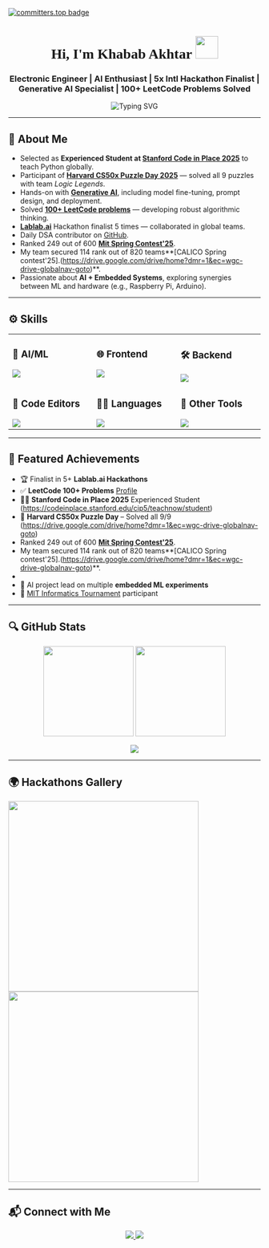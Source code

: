[![committers.top badge](https://user-badge.committers.top/pakistan/khababakhtar20.svg)](https://user-badge.committers.top/pakistan/khababakhtar20)

<h1 align="center" style="font-family: 'Times New Roman', Times, serif;">
  Hi, I'm Khabab Akhtar <img src="https://media.giphy.com/media/hvRJCLFzcasrR4ia7z/giphy.gif" width="45px">
</h1>

<h3 align="center">
  Electronic Engineer | AI Enthusiast | 5x Intl Hackathon Finalist | Generative AI Specialist | 100+ LeetCode Problems Solved
</h3>

<div align="center">
  <img src="https://readme-typing-svg.herokuapp.com?font=Fira+Code&size=22&pause=1000&color=F78AFA&width=800&lines=Welcome+to+my+GitHub+profile!;I+love+solving+problems+and+designing!;Follow+for+coding+content+and+motivation!" alt="Typing SVG" />
</div>


---

## 📌 About Me

-  Selected as **Experienced Student at [Stanford Code in Place 2025](https://codeinplace.stanford.edu/cip5/teachnow/student)** to teach Python globally.
-  Participant of **[Harvard CS50x Puzzle Day 2025](https://drive.google.com/file/d/1YfHhVz9ZR3_tmGiZrc8419HKiZcoUqqK/view?usp=sharing)** — solved all 9 puzzles with team *Logic Legends*.
-  Hands-on with **[Generative AI](https://www.linkedin.com/posts/khabab-akhtar-5b34562b1_generativeai-promptengineering-aiinnovation-activity-7310588926279266304-hP7A?utm_source=share&utm_medium=member_desktop&rcm=ACoAAEr-wNcBpqwiHS22czW04apt3DVKhNrYvNU)**, including model fine-tuning, prompt design, and deployment.
-  Solved **[100+ LeetCode problems](https://leetcode.com/progress/)** — developing robust algorithmic thinking.  
- **[Lablab.ai](https://lablab.ai/u/@Khabab)** Hackathon finalist 5 times — collaborated in global teams.
-  Daily DSA contributor on [GitHub](https://github.com/khababakhtar20).
-  Ranked 249 out of 600 **[Mit Spring Contest'25](https://drive.google.com/file/d/1YfHhVz9ZR3_tmGiZrc8419HKiZcoUqqK/view?usp=sharing)**.
-  My team secured 114 rank out of 820 teams**[CALICO Spring contest'25].(https://drive.google.com/drive/home?dmr=1&ec=wgc-drive-globalnav-goto)**.
-  Passionate about **AI + Embedded Systems**, exploring synergies between ML and hardware (e.g., Raspberry Pi, Arduino).

---

## ⚙️ Skills

<table align="center"><tr><td valign="top" width="25%">

### 🔬 AI/ML  
<img src="https://skillicons.dev/icons?i=pytorch,scikitlearn,opencv,numpy,pandas,matplotlib,pil" />

</td><td valign="top" width="25%">

### 🌐 Frontend  
<img src="https://skillicons.dev/icons?i=html,css,bootstrap,materialui,tailwind,js,react,nextjs,jquery" />

</td><td valign="top" width="25%">

### 🛠 Backend  
<img src="https://skillicons.dev/icons?i=python,nodejs,express,mongodb,firebase,mysql" />

</td></tr>
<tr><td valign="top" width="25%">

### 🧰 Code Editors  
<img src="https://skillicons.dev/icons?i=vscode,vim,pycharm" />

</td><td valign="top" width="25%">

### 🧑‍💻 Languages  
<img src="https://skillicons.dev/icons?i=cpp,python,java,js,latex" />

</td><td valign="top" width="25%">

### 🧳 Other Tools  
<img src="https://skillicons.dev/icons?i=git,github,postman,figma,netlify,vercel,heroku,discord" />

</td></tr></table>

---

## 🌟 Featured Achievements

- 🏆 Finalist in 5+ **Lablab.ai Hackathons**
- ✅ **LeetCode 100+ Problems** [Profile](https://leetcode.com/progress/)
- 🧑‍🏫 **Stanford Code in Place 2025** Experienced Student (https://codeinplace.stanford.edu/cip5/teachnow/student)
- 🧩 **Harvard CS50x Puzzle Day** – Solved all 9/9 (https://drive.google.com/drive/home?dmr=1&ec=wgc-drive-globalnav-goto)
-  Ranked 249 out of 600 **[Mit Spring Contest'25](https://drive.google.com/file/d/1YfHhVz9ZR3_tmGiZrc8419HKiZcoUqqK/view?usp=sharing)**.
-  My team secured 114 rank out of 820 teams**[CALICO Spring contest'25].(https://drive.google.com/drive/home?dmr=1&ec=wgc-drive-globalnav-goto)**.
- 
- 🔬 AI project lead on multiple **embedded ML experiments**
- 🏁 [MIT Informatics Tournament](https://mitit.org/Contest/ViewScoreboard/beginner-2025) participant

---

## 🔍 GitHub Stats

<p align="center">
  <img src="https://github-readme-stats.vercel.app/api?username=khababakhtar20&show_icons=true&theme=chartreuse-dark&hide_border=true" height="180" />
  <img src="https://github-readme-stats.vercel.app/api/top-langs/?username=khababakhtar20&layout=compact&theme=chartreuse-dark&hide_border=true" height="180" />
</p>

<p align="center">
  <img src="https://github-readme-streak-stats.herokuapp.com?user=khababakhtar20&theme=chartreuse-dark&hide_border=true" />
</p>

---

## 🌍 Hackathons Gallery

<p float="left">
  <a href="https://lablab.ai/event/monday-ai-app-hackathon/simons-strike-team/monday-ai-assistant">
    <img src="https://lablab.ai/_next/image?url=https%3A%2F%2Fstorage.googleapis.com%2Flablab-static-eu%2Fimages%2Fevents%2Fcm48fgskd000b356zv4ebb0pv%2Fcm48fgskd000b356zv4ebb0pv_imageLink_ss4ze20y2r.jpg&w=1080&q=75" width="380" />
  </a>
  <a href="https://lablab.ai/event/aistronauts-space-agents-on-a-mission/the-goat/astromind">
    <img src="https://lablab.ai/_next/image?url=https%3A%2F%2Fstorage.googleapis.com%2Flablab-static-eu%2Fimages%2Fevents%2Fcm5xsfsfx000q357q5hktprpp%2Fcm5xsfsfx000q357q5hktprpp_imageLink_xm1pbz0a98.jpg&w=1080&q=75" width="380" />
  </a>
</p>

---

## 📬 Connect with Me

<p align="center">
  <a href="https://www.linkedin.com/in/khabab-akhtar-5b34562b1">
    <img src="https://img.shields.io/badge/LinkedIn-Khabab%20Akhtar-0077B5?style=for-the-badge&logo=linkedin&logoColor=white" />
  </a>
  <a href="mailto:khababakhtar20@gmail.com">
    <img src="https://img.shields.io/badge/Gmail-khababakhtar20@gmail.com-D14836?style=for-the-badge&logo=gmail&logoColor=white" />
  </a>
</p>
